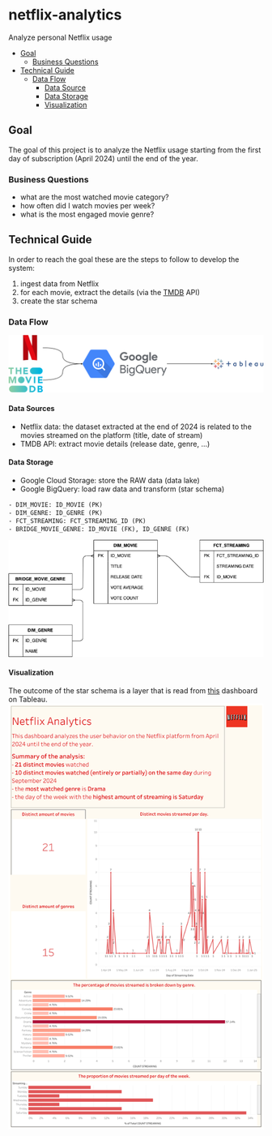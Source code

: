 # netflix-analytics
Analyze personal Netflix usage

- [Goal](#goal)
    - [Business Questions](#business-questions)
- [Technical Guide](#technical-guide)
    - [Data Flow](#data-flow)
        - [Data Source](#data-source)
        - [Data Storage](#data-storage)
        - [Visualization](#visualization)


## Goal
The goal of this project is to analyze the Netflix usage starting from the first day of subscription (April 2024) until the end of the year.

### Business Questions
- what are the most watched movie category?
- how often did I watch movies per week?
- what is the most engaged movie genre?

## Technical Guide
In order to reach the goal these are the steps to follow to develop the system:
1. ingest data from Netflix
2. for each movie, extract the details (via the [TMDB](https://www.themoviedb.org/) API)
3. create the star schema


### Data Flow
![img](documentation/img/data_flow.png)


#### Data Sources
- Netflix data: the dataset extracted at the end of 2024 is related to the movies streamed on the platform (title, date of stream)
- TMDB API: extract movie details (release date, genre, ...)

#### Data Storage
- Google Cloud Storage: store the RAW data (data lake)
- Google BigQuery: load raw data and transform (star schema)

```
- DIM_MOVIE: ID_MOVIE (PK)
- DIM_GENRE: ID_GENRE (PK)
- FCT_STREAMING: FCT_STREAMING_ID (PK)
- BRIDGE_MOVIE_GENRE: ID_MOVIE (FK), ID_GENRE (FK)
```

![img](documentation/img/physical_model.png)

#### Visualization
The outcome of the star schema is a layer that is read from [this](https://public.tableau.com/app/profile/fabi5755/viz/NetflixAnalytics_17372167014910/Dashboard1#1) dashboard on Tableau.
![img](documentation/viz/dashboard.png)